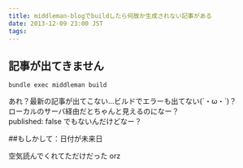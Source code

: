 ```yaml
---
title: middleman-blogでbuildしたら何故か生成されない記事がある
date: 2013-12-09 23:00 JST
tags:
---
```


## 記事が出てきません

```Shell
bundle exec middleman build
```

あれ？最新の記事が出てこない...ビルドでエラーも出てない(´・ω・`)？  
ローカルのサーバ経由だとちゃんと見えるのになー？  
published: false でもないんだけどなー？

##もしかして：日付が未来日

空気読んでくれてただけだった orz
